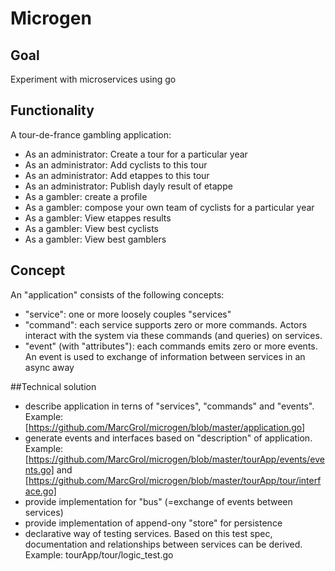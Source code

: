 # Microgen

## Goal
Experiment with microservices using go

## Functionality
A tour-de-france gambling application:
- As an administrator: Create a tour for a particular year
- As an administrator: Add cyclists to this tour
- As an administrator: Add etappes to this tour
- As an administrator: Publish dayly result of etappe
- As a gambler: create a profile 
- As a gambler: compose your own team of cyclists for a particular year
- As a gambler: View etappes results
- As a gambler: View best cyclists
- As a gambler: View best gamblers

## Concept
An "application" consists of the following concepts:
 - "service": one or more loosely couples "services"
 - "command": each service supports zero or more commands. Actors interact with the system via these commands (and queries) on services.
 - "event" (with "attributes"): each commands emits zero or more events. An event is used to exchange of information between services in an async away

##Technical solution
- describe application in terns of "services", "commands" and "events". Example: [https://github.com/MarcGrol/microgen/blob/master/application.go]
- generate events and interfaces based on "description" of application. Example: [https://github.com/MarcGrol/microgen/blob/master/tourApp/events/events.go] and [https://github.com/MarcGrol/microgen/blob/master/tourApp/tour/interface.go]
- provide implementation for "bus" (=exchange of events between services)
- provide implementation of append-ony "store" for persistence
- declarative way of testing services. Based on this test spec, documentation and relationships between services can be derived. Example: tourApp/tour/logic_test.go
